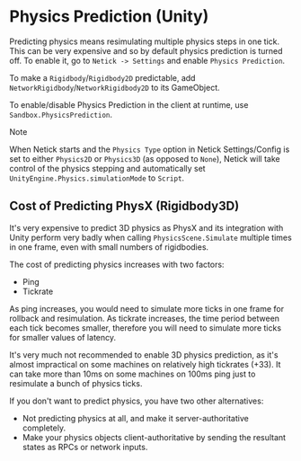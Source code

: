 # Physics Prediction (Unity)

Predicting physics means resimulating multiple physics steps in one tick. This can be very expensive and so by default physics prediction is turned off. To enable it, go to `Netick -> Settings` and enable `Physics Prediction`. 

To make a `Rigidbody`/`Rigidbody2D` predictable, add `NetworkRigidbody`/`NetworkRigidbody2D` to its GameObject. 

To enable/disable Physics Prediction in the client at runtime, use `Sandbox.PhysicsPrediction`.

> [!NOTE]
> When Netick starts and the `Physics Type` option in Netick Settings/Config is set to either `Physics2D` or `Physics3D` (as opposed to `None`), Netick will take control of the physics stepping and automatically set `UnityEngine.Physics.simulationMode` to `Script`.


## Cost of Predicting PhysX (Rigidbody3D)

It's very expensive to predict 3D physics as PhysX and its integration with Unity perform very badly when calling `PhysicsScene.Simulate` multiple times in one frame, even with small numbers of rigidbodies.

The cost of predicting physics increases with two factors:

- Ping
- Tickrate

As ping increases, you would need to simulate more ticks in one frame for rollback and resimulation. As tickrate increases, the time period between each tick becomes smaller, therefore you will need to simulate more ticks for smaller values of latency.

It's very much not recommended to enable 3D physics prediction, as it's almost impractical on some machines on relatively high tickrates (+33). It can take more than 10ms on some machines on 100ms ping just to resimulate a bunch of physics ticks.

If you don't want to predict physics, you have two other alternatives:

- Not predicting physics at all, and make it server-authoritative completely.
- Make your physics objects client-authoritative by sending the resultant states as RPCs or network inputs.